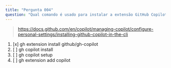 ```yaml
---
title: "Pergunta 004"
question: "Qual comando é usado para instalar a extensão GitHub Copilot no CLI?"
---
```



> https://docs.github.com/en/copilot/managing-copilot/configure-personal-settings/installing-github-copilot-in-the-cli
1. [x] gh extension install github/gh-copilot
1. [ ] gh copilot install
1. [ ] gh copilot setup
1. [ ] gh extension add copilot
